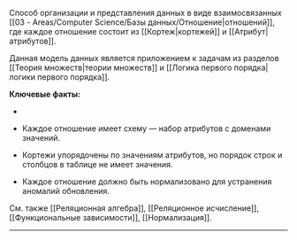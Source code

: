 Способ организации и представления данных в виде взаимосвязанных [[03 - Areas/Computer Science/Базы данных/Отношение|отношений]], где каждое отношение состоит из [[Кортеж|кортежей]] и [[Атрибут|атрибутов]].

Данная модель данных является приложением к задачам из разделов [[Теория множеств|теории множеств]] и [[Логика первого порядка|логики первого порядка]].



**Ключевые факты:**

- 
    
- Каждое отношение имеет схему — набор атрибутов с доменами значений.
    
- Кортежи упорядочены по значениям атрибутов, но порядок строк и столбцов в таблице не имеет значения.
    
- Каждое отношение должно быть нормализовано для устранения аномалий обновления.
    

См. также [[Реляционная алгебра]], [[Реляционное исчисление]], [[Функциональные зависимости]], [[Нормализация]].

---